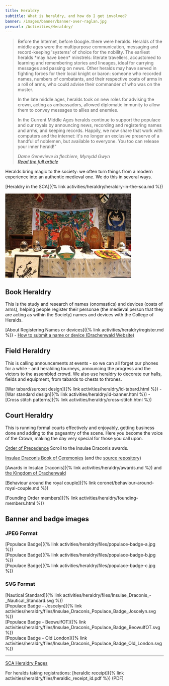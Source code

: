 ```yaml
---
title: Heraldry
subtitle: What is heraldry, and how do I get involved?
banner: /images/banner/banner-over-raglan.jpg
prevurl: /Activities/Heraldry/
---
```


<blockquote class="testimonial">
<p>
  Before the Internet, before Google..there were heralds.  Heralds of the middle ages were the multipurpose communication, messaging and record-keeping
  &#39;systems&#39; of choice for the nobility.
  The earliest heralds *may have been* minstrels: literate travellers, accustomed to learning and
  remembering stories and lineages, ideal for carrying messages and passing on news. Other heralds
  may have served in fighting forces for their local knight or baron: someone who recorded names,
  numbers of combatants, and their respective coats of arms in a roll of arms, who could advise their
  commander of who was on the muster.
</p>
<p>
  In the late middle ages, heralds took on new roles for advising the crown, acting as ambassadors,
  allowed diplomatic immunity to allow them to convey messages to allies and enemies.
</p>
<p>
  In the Current Middle Ages heralds continue to support the populace and our royals by announcing
  news, recording and registering names and arms, and keeping records. Happily, we now share that work with computers and the internet: it&#39;s no longer an exclusive
  preserve of a handful of noblemen, but available to everyone. You too can release your inner herald!"
</p>
<cite>
<span class="name">Dame Genevieve la flechiere, Mynydd Gwyn</span><br />
<a href="{% link activities/heraldry/before-the-internet.md %}">Read the full article</a>
</cite>

</blockquote>

Heralds bring magic to the society: we often turn things from a modern experience into an authentic medieval one. We do this in several ways.

[Heraldry in the SCA]({% link activities/heraldry/heraldry-in-the-sca.md %})

<img src="/images/heraldry/heraldryandhelms.jpg" class="rounded shadow float-md-end m-2" alt="" />

## Book Heraldry

This is the study and research of names (onomastics) and devices (coats of arms), helping people register their personae (the medieval person that they are acting as within the Society) names and devices with the College of Heralds. 

[About Registering Names or devices]({% link activities/heraldry/register.md %}) -
[How to submit a name or device (Drachenwald Website)](https://drachenwald.sca.org/offices/herald/submittingnamesheraldry/)

## Field Heraldry

This is calling announcements at events - so we can all forget our phones for a while - and heralding tourneys, announcing the progress and the victors to the assembled crowd. We also use heraldry to decorate our halls, fields and equipment, from tabards to chests to thrones.

[War tabard/surcoat design]({% link activities/heraldry/id-tabard.html %}) -
[War standard design]({% link activities/heraldry/id-banner.html %}) -
[Cross stitch patterns]({% link activities/heraldry/cross-stitch.html %})

## Court Heraldry
This is running formal courts effectively and enjoyably, getting business done and adding to the pageantry of the scene. Here you become the voice of the Crown, making the day very special for those you call upon.

[Order of Precedence](http://op.drachenwald.sca.org/awards) Scroll to the Insulae Draconis awards.

[Insulae Draconis Book of Ceremonies](https://insulaedraconis.gitlab.io/ceremonies/) (and the [source repository](https://gitlab.com/insulaedraconis/ceremonies))

[Awards in Insulae Draconis]({% link activities/heraldry/awards.md %}) and [the Kingdom of Drachenwald](http://www.drachenwald.sca.org/offices/herald/drachenwaldawardsorders/)

[Behaviour around the royal couple]({% link coronet/behaviour-around-royal-couple.md %})

[Founding Order members]({% link activities/heraldry/founding-members.html %})

## Banner and badge images

### JPEG Format

[Populace Badge]({% link activities/heraldry/files/populace-badge-a.jpg %})  
[Populace Badge]({% link activities/heraldry/files/populace-badge-b.jpg %})  
[Populace Badge]({% link activities/heraldry/files/populace-badge-c.jpg %})  

### SVG Format

[Nautical Standard]({% link activities/heraldry/files/Insulae_Draconis_-_Nautical_Standard.svg %})  
[Populace Badge - Joscelyn]({% link activities/heraldry/files/Insulae_Draconis_Populace_Badge_Joscelyn.svg %})  
[Populace Badge - BeowulfOT]({% link activities/heraldry/files/Insulae_Draconis_Populace_Badge_BeowulfOT.svg %})  
[Populace Badge - Old London]({% link activities/heraldry/files/Insulae_Draconis_Populace_Badge_Old_London.svg %}) 


<hr>

[SCA Heraldry Pages](http://heraldry.sca.org/)

For heralds taking registrations: [heraldic receipt]({% link activities/heraldry/files/heraldic_receipt_id.pdf %}) (PDF)